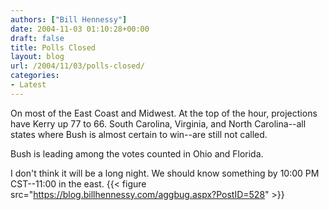 ```yaml
---
authors: ["Bill Hennessy"]
date: 2004-11-03 01:10:28+00:00
draft: false
title: Polls Closed
layout: blog
url: /2004/11/03/polls-closed/
categories:
- Latest
---
```


On most of the East Coast and Midwest.  At the top of the hour, projections have Kerry up 77 to 66.  South Carolina, Virginia, and North Carolina--all states where Bush is almost certain to win--are still not called.  
  
Bush is leading among the votes counted in Ohio and Florida.    
  
I don't think it will be a long night.  We should know something by 10:00 PM CST--11:00 in the east. {{< figure src="https://blog.billhennessy.com/aggbug.aspx?PostID=528" >}}

